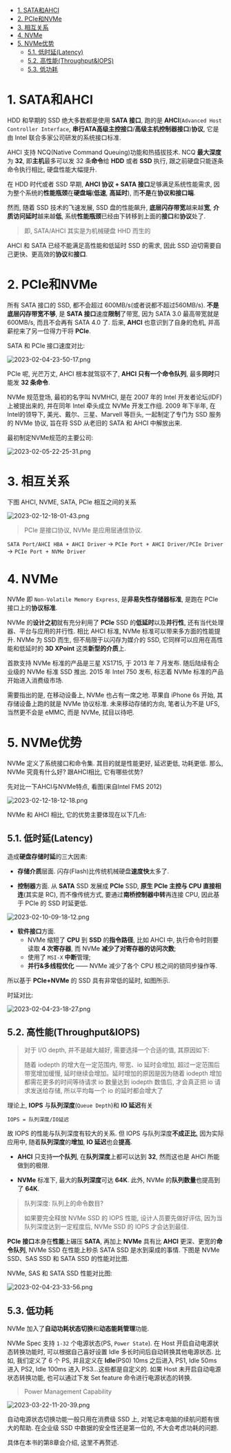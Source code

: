 
<!-- @import "[TOC]" {cmd="toc" depthFrom=1 depthTo=6 orderedList=false} -->

<!-- code_chunk_output -->

- [1. SATA和AHCI](#1-sata和ahci)
- [2. PCIe和NVMe](#2-pcie和nvme)
- [3. 相互关系](#3-相互关系)
- [4. NVMe](#4-nvme)
- [5. NVMe优势](#5-nvme优势)
  - [5.1. 低时延(Latency)](#51-低时延latency)
  - [5.2. 高性能(Throughput&IOPS)](#52-高性能throughputiops)
  - [5.3. 低功耗](#53-低功耗)

<!-- /code_chunk_output -->

# 1. SATA和AHCI

HDD 和早期的 SSD 绝大多数都是使用 **SATA 接口**, 跑的是 **AHCI**(`Advanced Host Controller Interface`, **串行ATA高级主控接口**/**高级主机控制器接口**)**协议**, 它是由 Intel 联合多家公司研发的系统接口标准.

AHCI 支持 NCQ(Native Command Queuing)功能和热插拔技术. NCQ **最大深度**为 **32**, 即**主机**最多可以发 32 条**命令**给 **HDD** 或者 **SSD** 执行, 跟之前硬盘只能逐条命令执行相比, 硬盘性能大幅提升.

在 HDD 时代或者 SSD 早期, **AHCI 协议 + SATA 接口**足够满足系统性能需求, 因为整个系统的**性能瓶颈**在**硬盘端**(**低速**, **高延时**), 而**不是**在**协议和接口端**.

然而, 随着 SSD 技术的飞速发展, SSD 盘的性能飙升, **底层闪存带宽**越来越**宽**, **介质访问延时**越来越**低**, 系统**性能瓶颈**已经由下转移到上面的**接口**和**协议**处了.

> 即, SATA/AHCI 其实是为机械硬盘 HHD 而生的

AHCI 和 SATA 已经不能满足高性能和低延时 SSD 的需求, 因此 SSD 迫切需要自己更快、更高效的**协议**和**接口**.

# 2. PCIe和NVMe

所有 SATA 接口的 SSD, 都不会超过 600MB/s(或者说都不超过560MB/s). **不是底层闪存带宽不够**, 是 **SATA 接口**速度**限制**了带宽, 因为 SATA 3.0 最高带宽就是 600MB/s, 而且不会再有 SATA 4.0 了. 后来, **AHCI** 也意识到了自身的危机, 并高薪挖来了另一位得力干将 **PCIe**.

SATA 和 PCIe 接口速度对比:

![2023-02-04-23-50-17.png](./images/2023-02-04-23-50-17.png)

PCIe 呢, 光芒万丈, AHCI 根本就驾驭不了, **AHCI 只有一个命令队列**, 最多**同时**只能发 **32 条命令**.

NVMe 规范登场, 最初的名字叫 NVMHCI, 是在 2007 年的 Intel 开发者论坛(IDF)上被提出来的, 并在同年 Intel 牵头成立 NVMe 开发工作组. 2009 年下半年, 在 Intel的领导下, 美光、戴尔、三星、Marvell 等巨头, 一起制定了专门为 SSD 服务的 NVMe 协议, 旨在将 SSD 从老旧的 SATA 和 AHCI 中解放出来.

最初制定NVMe规范的主要公司:

![2023-02-05-22-25-31.png](./images/2023-02-05-22-25-31.png)

# 3. 相互关系

下图 AHCI, NVME, SATA, PCIe 相互之间的关系

![2023-02-12-18-01-43.png](./images/2023-02-12-18-01-43.png)

> PCIe 是接口协议, NVMe 是应用层通信协议.

`SATA Port/AHCI HBA + AHCI Driver` -> `PCIe Port + AHCI Driver/PCIe Driver` -> `PCIe Port + NVMe Driver`

# 4. NVMe

NVMe 即 `Non-Volatile Memory Express`, 是**非易失性存储器标准**, 是跑在 PCIe 接口上的**协议标准**.

NVMe 的**设计之初**就有充分利用了 **PCIe** SSD 的**低延时**以及**并行性**, 还有当代处理器、平台与应用的并行性. 相比 AHCI 标准, NVMe 标准可以带来多方面的性能提升. NVMe 为 SSD 而生, 但不局限于以闪存为媒介的 SSD, 它同样可以应用在高性能和低延时的 **3D XPoint** 这类**新型的介质**上.

首款支持 NVMe 标准的产品是三星 XS1715, 于 2013 年 7 月发布. 随后陆续有企业级的 NVMe 标准 SSD 推出. 2015 年 Intel 750 发布, 标志着 NVMe 标准的产品开始进入消费级市场.

需要指出的是, 在移动设备上, NVMe 也占有一席之地. 苹果自 iPhone 6s 开始, 其存储设备上跑的就是 NVMe 协议标准. 未来移动存储的方向, 笔者认为不是 UFS, 当然更不会是 eMMC, 而是 NVMe, 拭目以待吧.

# 5. NVMe优势

NVMe 定义了系统接口和命令集. 其目的就是性能更好, 延迟更低, 功耗更低. 那么, NVMe 究竟有什么好? 跟AHCI相比, 它有哪些优势?

先对比一下AHCI与NVMe特点, 看图(来自Intel FMS 2012)

![2023-02-12-18-12-18.png](./images/2023-02-12-18-12-18.png)

NVMe 和 AHCI 相比, 它的优势主要体现在以下几点:

## 5.1. 低时延(Latency)

造成**硬盘存储时延**的三大因素:

* **存储介质**层面. 闪存(Flash)比传统机械硬盘**速度快**太多了.

* **控制器**方面. 从 **SATA** SSD 发展成 **PCIe** SSD, **原生 PCIe 主控与 CPU 直接相连**(其实是 RC), 而不像传统方式, 要通过**南桥控制器中转**再连接 CPU, 因此基于 PCIe 的 SSD 时延更低.

![2023-02-10-09-18-12.png](./images/2023-02-10-09-18-12.png)

* **软件接口**方面.
  * NVMe 缩短了 **CPU** 到 **SSD** 的**指令路径**, 比如 AHCI 中, 执行命令时则要读取 **4 次寄存器**, 而 NVMe **减少了对寄存器的访问次数**;
  * 使用了 `MSI-X` **中断**管理;
  * **并行&多线程优化** —— NVMe 减少了各个 CPU 核之间的锁同步操作等.

所以基于 **PCIe+NVMe** 的 SSD 具有非常低的延时, 如图所示.

时延对比:

![2023-02-04-23-18-27.png](./images/2023-02-04-23-18-27.png)

## 5.2. 高性能(Throughput&IOPS)

> 对于 I/O depth, 并不是越大越好, 需要选择一个合适的值, 其原因如下: 
>
> 随着 iodepth 的增大在一定范围内, 带宽、io 延时会增加, 超过一定范围后带宽增加缓慢, 延时继续会增加。延时增加的原因是因为随着 iodepth 增加都需花更多的时间等待请求 io 数量达到 iodepth 数值后, 才会真正把 io 请求发送给存储, 所以平均每一个 io 的延时都会增大了

理论上, **IOPS** 与**队列深度**(`Queue Depth`)和 **IO 延迟**有关

`IOPS = 队列深度/IO延迟`

故 IOPS 的性能与队列深度有较大的关系. 但 IOPS 与队列深度**不成正比**, 因为实际应用中, 随着**队列深度**的**增加**, **IO 延迟**也会**提高**.

* **AHCI** 只支持**一个队列**, 在**队列深度**上都可以达到 **32**, 然而这也是 AHCI 所能做到的极限. 

* **NVMe** 标准下, 最大的**队列深度**可达 **64K**. 此外, NVMe 的**队列数量**也提高到了 **64K**.

> 队列深度: 队列上的命令数目?
>
> 如果要完全释放 NVMe SSD 的 IOPS 性能, 设计人员要先做好评估, 因为当队列深度达到一定程度后, NVMe SSD 的 IOPS 才会达到最佳.

**PCIe 接口**本身在**性能**上碾压 **SATA**, 再加上 **NVMe** 具有比 **AHCI** 更深、更宽的**命令队列**, NVMe SSD 在性能上秒杀 SATA SSD 是水到渠成的事情. 下图是 NVMe SSD、SAS SSD 和 SATA SSD 的性能对比图.

NVMe, SAS 和 SATA SSD 性能对比图:

![2023-02-04-23-33-56.png](./images/2023-02-04-23-33-56.png)

## 5.3. 低功耗

NVMe 加入了**自动功耗状态切换**和**动态能耗管理**功能.

NVMe Spec 支持 `1-32` 个电源状态(PS, `Power State`). 在 Host 开启自动电源状态转换功能时, 可以根据自己喜好设置 Idle 多长时间后自动转换其他电源状态. 比如, 我们定义了 6 个 PS, 并且定义在 **Idle**(PS0) 10ms 之后进入 PS1, Idle 50ms 进入 PS2,  Idle 100ms 进入 PS3…这些都是自定义的. 如果 Host 未开启自动电源状态转换功能, 也可以通过下发 Set feature 命令进行电源状态的转换.

> Power Management Capability

![2023-03-22-11-20-39.png](./images/2023-03-22-11-20-39.png)

自动电源状态切换功能一般只用在消费级 SSD 上, 对笔记本电脑的续航问题有很大的帮助. 在企业级 SSD 中数据的安全性还是第一位的, 不大会考虑功耗的问题. 

具体在本书的第8章会介绍, 这里不再赘述.

